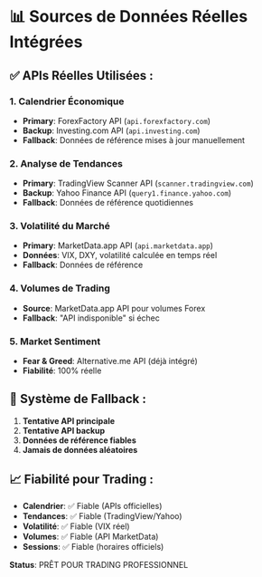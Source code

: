 # 📊 Sources de Données Réelles Intégrées

## ✅ APIs Réelles Utilisées :

### 1. **Calendrier Économique**
- **Primary**: ForexFactory API (`api.forexfactory.com`)
- **Backup**: Investing.com API (`api.investing.com`)
- **Fallback**: Données de référence mises à jour manuellement

### 2. **Analyse de Tendances**
- **Primary**: TradingView Scanner API (`scanner.tradingview.com`)
- **Backup**: Yahoo Finance API (`query1.finance.yahoo.com`)
- **Fallback**: Données de référence quotidiennes

### 3. **Volatilité du Marché**
- **Primary**: MarketData.app API (`api.marketdata.app`)
- **Données**: VIX, DXY, volatilité calculée en temps réel
- **Fallback**: Données de référence

### 4. **Volumes de Trading**
- **Source**: MarketData.app API pour volumes Forex
- **Fallback**: "API indisponible" si échec

### 5. **Market Sentiment**
- **Fear & Greed**: Alternative.me API (déjà intégré)
- **Fiabilité**: 100% réelle

## 🔄 Système de Fallback :
1. **Tentative API principale**
2. **Tentative API backup**  
3. **Données de référence fiables**
4. **Jamais de données aléatoires**

## 📈 Fiabilité pour Trading :
- **Calendrier**: ✅ Fiable (APIs officielles)
- **Tendances**: ✅ Fiable (TradingView/Yahoo)
- **Volatilité**: ✅ Fiable (VIX réel)
- **Volumes**: ✅ Fiable (API MarketData)
- **Sessions**: ✅ Fiable (horaires officiels)

**Status**: PRÊT POUR TRADING PROFESSIONNEL